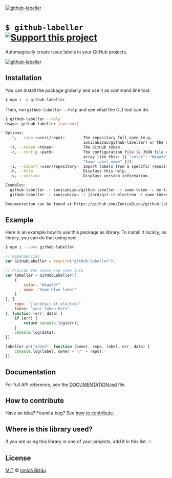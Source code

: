 [![github-labeller](http://i.imgur.com/T59a7rb.png)](#)

# `$ github-labeller` [![Support this project][donate-now]][paypal-donations]

Automagically create issue labels in your GitHub projects.

[![github-labeller](http://i.imgur.com/jpELj6R.png)](#)

## Installation

You can install the package globally and use it as command line tool:

```sh
$ npm i -g github-labeller
```

Then, run `github-labeller --help` and see what the CLI tool can do.

```sh
$ github-labeller --help
Usage: github-labeller [options]

Options:
  -r, --repo <user(/repo)>        The repository full name (e.g.                   
                                  ionicabizau/github-labeller) or the username.    
  -t, --token <token>             The GitHub token.                                
  -c, --config <path>             The configuration file (a JSON file containing an
                                  array like this: [{ "color": "#4aa3df", "name":  
                                  "Some label name" }]).                           
  -i, --import <user/repository>  Import labels from a specific repository.        
  -h, --help                      Displays this help.                              
  -v, --version                   Displays version information.                    

Examples:
  github-labeller -r ionicabizau/github-labeller -t some-token -c my-labels.json
  github-labeller -r ionicabizau -i jlord/git-it-electron -t some-token # import @jlord's labels in all my projects

Documentation can be found at https://github.com/IonicaBizau/github-labeller#readme
```

## Example

Here is an example how to use this package as library. To install it locally, as library, you can do that using `npm`:

```sh
$ npm i --save github-labeller
```

```js
// Dependencies
var GitHubLabeller = require("github-labeller");

// Provide the token and some info
var labeller = GitHubLabeller([
    {
        color: "#4aa3df"
      , name: "Some blue label"
    }
], {
    repo: "jlord/git-it-electron"
  , token: "your token here"
}, function (err, data) {
    if (err) {
        return console.log(err);
    }
    console.log(data);
});

labeller.on("added", function (owner, repo, label, err, data) {
    console.log(label, owner + "/" + repo);
});
```

## Documentation

For full API reference, see the [DOCUMENTATION.md][docs] file.

## How to contribute
Have an idea? Found a bug? See [how to contribute][contributing].

## Where is this library used?
If you are using this library in one of your projects, add it in this list. :sparkles:

## License

[MIT][license] © [Ionică Bizău][website]

[paypal-donations]: https://www.paypal.com/cgi-bin/webscr?cmd=_s-xclick&hosted_button_id=RVXDDLKKLQRJW
[donate-now]: http://i.imgur.com/6cMbHOC.png

[license]: http://showalicense.com/?fullname=Ionic%C4%83%20Biz%C4%83u%20%3Cbizauionica%40gmail.com%3E%20(http%3A%2F%2Fionicabizau.net)&year=2015#license-mit
[website]: http://ionicabizau.net
[contributing]: /CONTRIBUTING.md
[docs]: /DOCUMENTATION.md